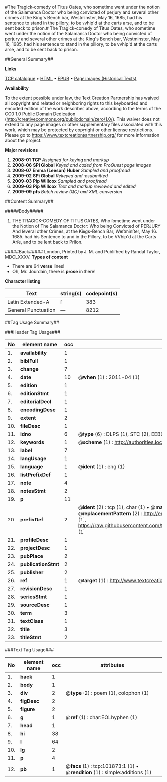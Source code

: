 #The Tragick-comedy of Titus Oates, who sometime went under the notion of the Salamanca Doctor who being convicted of perjury and several other crimes at the King's Bench bar, Westminster, May 16, 1685, had his sentence to stand in the pillory, to be vvhip'd at the carts arse, and to be sent back to prison.#
The Tragick-comedy of Titus Oates, who sometime went under the notion of the Salamanca Doctor who being convicted of perjury and several other crimes at the King's Bench bar, Westminster, May 16, 1685, had his sentence to stand in the pillory, to be vvhip'd at the carts arse, and to be sent back to prison.

##General Summary##

**Links**

[TCP catalogue](http://www.ota.ox.ac.uk/tcp/)  • 
[HTML](http://tei.it.ox.ac.uk/tcp/Texts-HTML/free/A63/A63040.html)  • 
[EPUB](http://tei.it.ox.ac.uk/tcp/Texts-EPUB/free/A63/A63040.epub) • 
[Page images (Historical Texts)](https://historicaltexts.jisc.ac.uk/eebo-13798371e)

**Availability**

To the extent possible under law, the Text Creation Partnership has waived all copyright and related or neighboring rights to this keyboarded and encoded edition of the work described above, according to the terms of the CC0 1.0 Public Domain Dedication (http://creativecommons.org/publicdomain/zero/1.0/). This waiver does not extend to any page images or other supplementary files associated with this work, which may be protected by copyright or other license restrictions. Please go to https://www.textcreationpartnership.org/ for more information about the project.

**Major revisions**

1. __2008-01__ __TCP__ *Assigned for keying and markup*
1. __2008-06__ __SPi Global__ *Keyed and coded from ProQuest page images*
1. __2008-07__ __Emma (Leeson) Huber__ *Sampled and proofread*
1. __2009-02__ __SPi Global__ *Rekeyed and resubmitted*
1. __2009-03__ __Pip Willcox__ *Sampled and proofread*
1. __2009-03__ __Pip Willcox__ *Text and markup reviewed and edited*
1. __2009-09__ __pfs__ *Batch review (QC) and XML conversion*

##Content Summary##

#####Body#####

1. THE TRAGICK-COMEDY OF TITUS OATES, Who ſometime went under the Notion of The Salamanca Doctor: Who being Convicted of PERJURY And ſeveral other Crimes, at the Kings-Bench Bar, Weſtminſter, May 16. 1685. had his Sentence to and in the Pillory, to be VVhip'd at the Carts Arſe, and to be ſent back to Priſon.

#####Back#####
London, Printed by J. M. and Publiſhed by Randal Taylor, MDCLXXXV.
**Types of content**

  * There are 64 **verse** lines!
  * Oh, Mr. Jourdain, there is **prose** in there!

**Character listing**


|Text|string(s)|codepoint(s)|
|---|---|---|
|Latin Extended-A|ſ|383|
|General Punctuation|—|8212|

##Tag Usage Summary##

###Header Tag Usage###

|No|element name|occ|attributes|
|---|---|---|---|
|1.|__availability__|1||
|2.|__biblFull__|1||
|3.|__change__|7||
|4.|__date__|10| @__when__ (1) : 2011-04 (1)|
|5.|__edition__|1||
|6.|__editionStmt__|1||
|7.|__editorialDecl__|1||
|8.|__encodingDesc__|1||
|9.|__extent__|2||
|10.|__fileDesc__|1||
|11.|__idno__|6| @__type__ (6) : DLPS (1), STC (2), EEBO-CITATION (1), OCLC (1), VID (1)|
|12.|__keywords__|1| @__scheme__ (1) : http://authorities.loc.gov/ (1)|
|13.|__label__|7||
|14.|__langUsage__|1||
|15.|__language__|1| @__ident__ (1) : eng (1)|
|16.|__listPrefixDef__|1||
|17.|__note__|4||
|18.|__notesStmt__|2||
|19.|__p__|11||
|20.|__prefixDef__|2| @__ident__ (2) : tcp (1), char (1)  •  @__matchPattern__ (2) : ([0-9\-]+):([0-9IVX]+) (1), (.+) (1)  •  @__replacementPattern__ (2) : http://eebo.chadwyck.com/downloadtiff?vid=$1&page=$2 (1), https://raw.githubusercontent.com/textcreationpartnership/Texts/master/tcpchars.xml#$1 (1)|
|21.|__profileDesc__|1||
|22.|__projectDesc__|1||
|23.|__pubPlace__|2||
|24.|__publicationStmt__|2||
|25.|__publisher__|2||
|26.|__ref__|1| @__target__ (1) : http://www.textcreationpartnership.org/docs/. (1)|
|27.|__revisionDesc__|1||
|28.|__seriesStmt__|1||
|29.|__sourceDesc__|1||
|30.|__term__|3||
|31.|__textClass__|1||
|32.|__title__|3||
|33.|__titleStmt__|2||


###Text Tag Usage###

|No|element name|occ|attributes|
|---|---|---|---|
|1.|__back__|1||
|2.|__body__|1||
|3.|__div__|2| @__type__ (2) : poem (1), colophon (1)|
|4.|__figDesc__|2||
|5.|__figure__|2||
|6.|__g__|1| @__ref__ (1) : char:EOLhyphen (1)|
|7.|__head__|1||
|8.|__hi__|38||
|9.|__l__|64||
|10.|__lg__|2||
|11.|__p__|4||
|12.|__pb__|1| @__facs__ (1) : tcp:101873:1 (1)  •  @__rendition__ (1) : simple:additions (1)|
